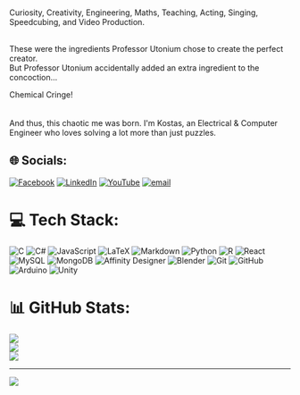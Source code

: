 <br>Curiosity, Creativity, Engineering, Maths, Teaching, Acting, Singing, Speedcubing, and Video Production.

<br>These were the ingredients Professor Utonium chose to create the perfect creator.<br>
But Professor Utonium accidentally added an extra ingredient to the concoction...

Chemical Cringe!
<br>
<br><br>And thus, this chaotic me was born. I'm Kostas, an Electrical & Computer Engineer who loves solving a lot more than just puzzles.<br>

## 🌐 Socials:
[![Facebook](https://img.shields.io/badge/Facebook-%231877F2.svg?logo=Facebook&logoColor=white)](https://facebook.com/kostas.paptypetomaniac) [![LinkedIn](https://img.shields.io/badge/LinkedIn-%230077B5.svg?logo=linkedin&logoColor=white)](https://linkedin.com/in/kostas-papadopoulos-kpc) [![YouTube](https://img.shields.io/badge/YouTube-%23FF0000.svg?logo=YouTube&logoColor=white)](https://youtube.com/@KostasPapadopouloskwpap) [![email](https://img.shields.io/badge/Email-D14836?logo=gmail&logoColor=white)](mailto:kostasalexpapadopoulos@gmail.com) 

# 💻 Tech Stack:
![C](https://img.shields.io/badge/c-%2300599C.svg?style=for-the-badge&logo=c&logoColor=white) ![C#](https://img.shields.io/badge/c%23-%23239120.svg?style=for-the-badge&logo=csharp&logoColor=white) ![JavaScript](https://img.shields.io/badge/javascript-%23323330.svg?style=for-the-badge&logo=javascript&logoColor=%23F7DF1E) ![LaTeX](https://img.shields.io/badge/latex-%23008080.svg?style=for-the-badge&logo=latex&logoColor=white) ![Markdown](https://img.shields.io/badge/markdown-%23000000.svg?style=for-the-badge&logo=markdown&logoColor=white) ![Python](https://img.shields.io/badge/python-3670A0?style=for-the-badge&logo=python&logoColor=ffdd54) ![R](https://img.shields.io/badge/r-%23276DC3.svg?style=for-the-badge&logo=r&logoColor=white) ![React](https://img.shields.io/badge/react-%2320232a.svg?style=for-the-badge&logo=react&logoColor=%2361DAFB) ![MySQL](https://img.shields.io/badge/mysql-4479A1.svg?style=for-the-badge&logo=mysql&logoColor=white) ![MongoDB](https://img.shields.io/badge/MongoDB-%234ea94b.svg?style=for-the-badge&logo=mongodb&logoColor=white) ![Affinity Designer](https://img.shields.io/badge/affinity%20desginer-%231B72BE.svg?style=for-the-badge&logo=affinity-designer&logoColor=white) ![Blender](https://img.shields.io/badge/blender-%23F5792A.svg?style=for-the-badge&logo=blender&logoColor=white) ![Git](https://img.shields.io/badge/git-%23F05033.svg?style=for-the-badge&logo=git&logoColor=white) ![GitHub](https://img.shields.io/badge/github-%23121011.svg?style=for-the-badge&logo=github&logoColor=white) ![Arduino](https://img.shields.io/badge/-Arduino-00979D?style=for-the-badge&logo=Arduino&logoColor=white) ![Unity](https://img.shields.io/badge/unity-%23000000.svg?style=for-the-badge&logo=unity&logoColor=white)
# 📊 GitHub Stats:
![](https://github-readme-stats.vercel.app/api?username=kwpap&theme=dark&hide_border=false&include_all_commits=false&count_private=false)<br/>
![](https://nirzak-streak-stats.vercel.app/?user=kwpap&theme=dark&hide_border=false)<br/>
![](https://github-readme-stats.vercel.app/api/top-langs/?username=kwpap&theme=dark&hide_border=false&include_all_commits=false&count_private=false&layout=compact)

---
[![](https://visitcount.itsvg.in/api?id=kwpap&icon=0&color=8)](https://visitcount.itsvg.in)

<!-- Proudly created with GPRM ( https://gprm.itsvg.in ) -->
